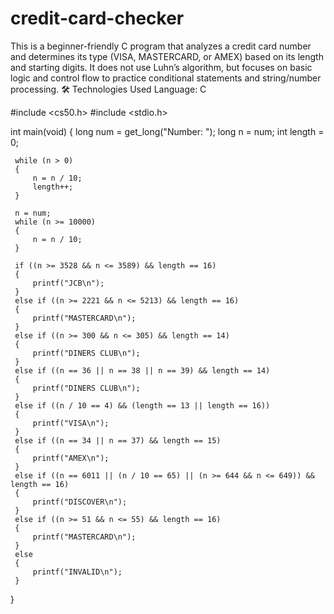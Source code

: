 # credit-card-checker
 This is a beginner-friendly C program that analyzes a credit card number and determines its type (VISA, MASTERCARD, or AMEX) based on its length and starting digits. It does not use Luhn’s algorithm, but focuses on basic logic and control flow to practice conditional statements and string/number processing.  🛠️ Technologies Used Language: C  


#include <cs50.h>
#include <stdio.h>

  int main(void)
  {
      long num = get_long("Number: ");
      long n = num;
      int length = 0;

     while (n > 0)
     {
         n = n / 10;
         length++;
     }

     n = num;
     while (n >= 10000)
     {
         n = n / 10;
     }

     if ((n >= 3528 && n <= 3589) && length == 16)
     {
         printf("JCB\n");
     }
     else if ((n >= 2221 && n <= 5213) && length == 16)
     {
         printf("MASTERCARD\n");
     }
     else if ((n >= 300 && n <= 305) && length == 14)
     {
         printf("DINERS CLUB\n");
     }
     else if ((n == 36 || n == 38 || n == 39) && length == 14)
     {
         printf("DINERS CLUB\n");
     }
     else if ((n / 10 == 4) && (length == 13 || length == 16))
     {
         printf("VISA\n");
     }
     else if ((n == 34 || n == 37) && length == 15)
     {
         printf("AMEX\n");
     }
     else if ((n == 6011 || (n / 10 == 65) || (n >= 644 && n <= 649)) && length == 16)
     {
         printf("DISCOVER\n");
     }
     else if ((n >= 51 && n <= 55) && length == 16)
     {
         printf("MASTERCARD\n");
     }
     else
     {
         printf("INVALID\n");
     }
 }
